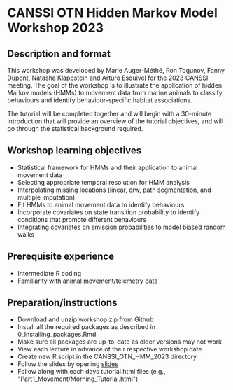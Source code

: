 # CANSSI OTN Hidden Markov Model Workshop 2023

## Description and format

  This workshop was developed by Marie Auger-Méthé, Ron Togunov, Fanny Dupont, Natasha Klappstein and Arturo Esquivel for the 2023 CANSSI meeting. The goal of the workshop is to illustrate the application of hidden Markov models (HMMs) to movement data from marine animals to classify behaviours and identify behaviour-specific habitat associations. 
 
The tutorial will be completed together and will begin with a 30-minute introduction that will provide an overview of the tutorial objectives, and will go through the statistical background required.

## Workshop learning objectives

- Statistical framework for HMMs and their application to animal movement data
- Selecting appropriate temporal resolution for HMM analysis
- Interpolating missing locations (linear, crw, path segmentation, and multiple imputation)
- Fit HMMs to animal movement data to identify behaviours
- Incorporate covariates on state transition probability to identify conditions that promote different behaviours
- Integrating covariates on emission probabilities to model biased random walks 

## Prerequisite experience

- Intermediate R coding
- Familiarity with animal movement/telemetry data

## Preparation/instructions

- Download and unzip workshop zip from Github
- Install all the required packages as described in 0_Installing_packages.Rmd
- Make sure all packages are up-to-date as older versions may not work
- View each lecture in advance of their respective workshop date
- Create new R script in the CANSSI_OTN_HMM_2023 directory
- Follow the slides by opening  [slides](./Part1_Movement/Morning_Tutorial/presentation_slides.pdf)
- Follow along with each days tutorial html files (e.g., "Part1_Movement/Morning_Tutorial.html")
